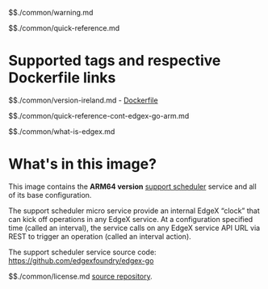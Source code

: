 $$./common/warning.md

$$./common/quick-reference.md

# Supported tags and respective Dockerfile links

$$./common/version-ireland.md
        - [Dockerfile](https://github.com/edgexfoundry/edgex-go/blob/v2.0.0/cmd/support-scheduler/Dockerfile)

$$./common/quick-reference-cont-edgex-go-arm.md

$$./common/what-is-edgex.md

# What's in this image?

This image contains the **ARM64 version** [support scheduler](https://docs.edgexfoundry.org/2.0/microservices/support/scheduler/Ch-Scheduling/) service and all of its base configuration.

The support scheduler micro service provide an internal EdgeX “clock” that can kick off operations in any EdgeX service. At a configuration specified time (called an interval), the service calls on any EdgeX service API URL via REST to trigger an operation (called an interval action).

The support scheduler service source code: <https://github.com/edgexfoundry/edgex-go>

$$./common/license.md
[source repository](https://github.com/edgexfoundry/edgex-go/blob/v2.0.0/cmd/support-scheduler/Attribution.txt).
